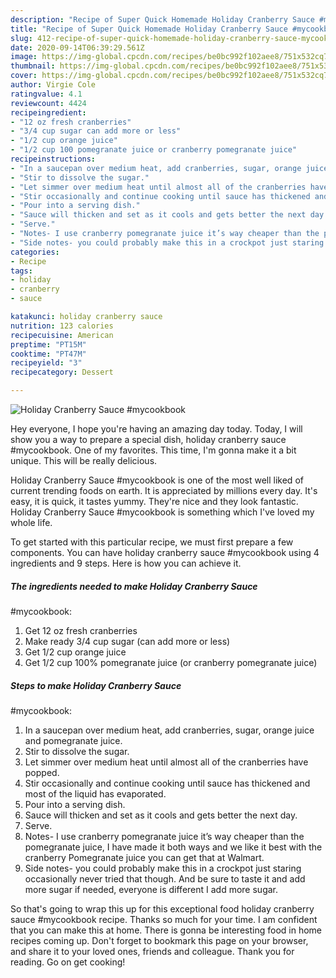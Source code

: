 ```yaml
---
description: "Recipe of Super Quick Homemade Holiday Cranberry Sauce #mycookbook"
title: "Recipe of Super Quick Homemade Holiday Cranberry Sauce #mycookbook"
slug: 412-recipe-of-super-quick-homemade-holiday-cranberry-sauce-mycookbook
date: 2020-09-14T06:39:29.561Z
image: https://img-global.cpcdn.com/recipes/be0bc992f102aee8/751x532cq70/holiday-cranberry-sauce-mycookbook-recipe-main-photo.jpg
thumbnail: https://img-global.cpcdn.com/recipes/be0bc992f102aee8/751x532cq70/holiday-cranberry-sauce-mycookbook-recipe-main-photo.jpg
cover: https://img-global.cpcdn.com/recipes/be0bc992f102aee8/751x532cq70/holiday-cranberry-sauce-mycookbook-recipe-main-photo.jpg
author: Virgie Cole
ratingvalue: 4.1
reviewcount: 4424
recipeingredient:
- "12 oz fresh cranberries"
- "3/4 cup sugar can add more or less"
- "1/2 cup orange juice"
- "1/2 cup 100 pomegranate juice or cranberry pomegranate juice"
recipeinstructions:
- "In a saucepan over medium heat, add cranberries, sugar, orange juice and pomegranate juice."
- "Stir to dissolve the sugar."
- "Let simmer over medium heat until almost all of the cranberries have popped."
- "Stir occasionally and continue cooking until sauce has thickened and most of the liquid has evaporated."
- "Pour into a serving dish."
- "Sauce will thicken and set as it cools and gets better the next day."
- "Serve."
- "Notes- I use cranberry pomegranate juice it’s way cheaper than the pomegranate juice, I have made it both ways and we like it best with the cranberry Pomegranate juice you can get that at Walmart."
- "Side notes- you could probably make this in a crockpot just staring occasionally never tried that though. And be sure to taste it and add more sugar if needed, everyone is different I add more sugar."
categories:
- Recipe
tags:
- holiday
- cranberry
- sauce

katakunci: holiday cranberry sauce 
nutrition: 123 calories
recipecuisine: American
preptime: "PT15M"
cooktime: "PT47M"
recipeyield: "3"
recipecategory: Dessert

---
```



![Holiday Cranberry Sauce
#mycookbook](https://img-global.cpcdn.com/recipes/be0bc992f102aee8/751x532cq70/holiday-cranberry-sauce-mycookbook-recipe-main-photo.jpg)

Hey everyone, I hope you're having an amazing day today. Today, I will show you a way to prepare a special dish, holiday cranberry sauce
#mycookbook. One of my favorites. This time, I'm gonna make it a bit unique. This will be really delicious.

Holiday Cranberry Sauce
#mycookbook is one of the most well liked of current trending foods on earth. It is appreciated by millions every day. It's easy, it is quick, it tastes yummy. They're nice and they look fantastic. Holiday Cranberry Sauce
#mycookbook is something which I've loved my whole life.




To get started with this particular recipe, we must first prepare a few components. You can have holiday cranberry sauce
#mycookbook using 4 ingredients and 9 steps. Here is how you can achieve it.

<!--inarticleads1-->

##### The ingredients needed to make Holiday Cranberry Sauce
#mycookbook:

1. Get 12 oz fresh cranberries
1. Make ready 3/4 cup sugar (can add more or less)
1. Get 1/2 cup orange juice
1. Get 1/2 cup 100% pomegranate juice (or cranberry pomegranate juice)




<!--inarticleads2-->

##### Steps to make Holiday Cranberry Sauce
#mycookbook:

1. In a saucepan over medium heat, add cranberries, sugar, orange juice and pomegranate juice.
1. Stir to dissolve the sugar.
1. Let simmer over medium heat until almost all of the cranberries have popped.
1. Stir occasionally and continue cooking until sauce has thickened and most of the liquid has evaporated.
1. Pour into a serving dish.
1. Sauce will thicken and set as it cools and gets better the next day.
1. Serve.
1. Notes- I use cranberry pomegranate juice it’s way cheaper than the pomegranate juice, I have made it both ways and we like it best with the cranberry Pomegranate juice you can get that at Walmart.
1. Side notes- you could probably make this in a crockpot just staring occasionally never tried that though. And be sure to taste it and add more sugar if needed, everyone is different I add more sugar.




So that's going to wrap this up for this exceptional food holiday cranberry sauce
#mycookbook recipe. Thanks so much for your time. I am confident that you can make this at home. There is gonna be interesting food in home recipes coming up. Don't forget to bookmark this page on your browser, and share it to your loved ones, friends and colleague. Thank you for reading. Go on get cooking!
